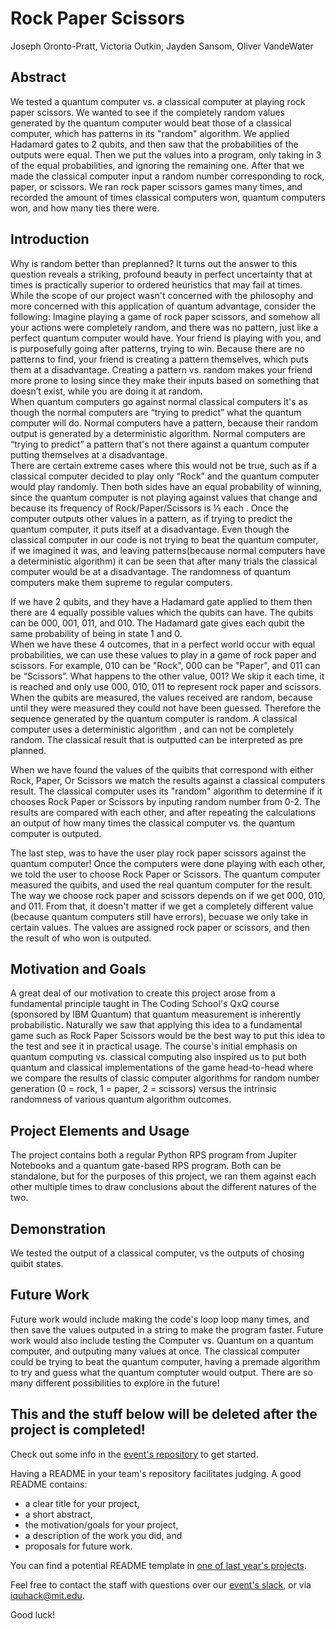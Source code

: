 # Rock Paper Scissors 
Joseph Oronto-Pratt, Victoria Outkin, Jayden Sansom, Oliver VandeWater

## Abstract
We tested a quantum computer vs. a classical computer at playing rock paper scissors.  We wanted to see if the completely random values generated by the quantum computer would beat those of a classical computer, which has patterns in its "random"  algorithm.  We applied Hadamard gates to 2 qubits, and then saw that the probabilities of the outputs were equal.  Then we put the values into a program,  only taking in 3 of the equal probabilities, and ignoring the remaining one.  After that we made the classical computer input a random number corresponding to rock, paper, or scissors.  We ran rock paper scissors games many times,  and recorded the amount of times classical computers won, quantum computers won, and how many ties there were. 

## Introduction
Why is random better than preplanned? It turns out the answer to this question reveals a striking, profound beauty in perfect uncertainty that at times is practically superior to ordered heuristics that may fail at times. While the scope of our project wasn't concerned with the philosophy and more concerned with this application of quantum advantage, consider the following:
Imagine playing a game of rock paper scissors,  and somehow all your actions were completely random, and there was no pattern,  just like a perfect quantum computer would have.   Your friend is playing with you, and is purposefully going after patterns, trying to win.   Because there are no patterns to find,  your friend is creating a pattern themselves,   which puts them at a disadvantage.  Creating a pattern vs. random makes your friend more prone to losing since they make their inputs based on something that doesn’t exist, while you are doing it at random.     
When quantum computers go against normal classical computers it's as though the normal computers are “trying to predict” what the quantum computer will do.  Normal computers have a pattern, because their random output is generated by a deterministic algorithm.  Normal computers are “trying to predict” a pattern that's not there against a quantum computer putting themselves at a disadvantage.   
    There are certain extreme cases where this would not be true,  such as if a classical computer decided to play only “Rock” and the quantum computer would play randomly.   Then both sides have an equal probability of winning, since the quantum computer is not playing against values that change and because its frequency of Rock/Paper/Scissors is ⅓ each .  Once the computer outputs other values in a pattern, as if  trying to predict the quantum computer, it puts itself at a disadvantage.  Even though the classical computer in our code is not trying to beat the quantum computer,  if we imagined it was, and leaving patterns(because normal computers have a deterministic algorithm) it can be seen that after many trials the classical computer would be at a disadvantage.  The randomness of quantum computers make them supreme to regular computers.  
 
 
If we have 2 qubits, and they have a Hadamard gate applied to them then there are 4 equally possible values which the qubits can have.   The qubits can be 000, 001, 011, and 010.  The Hadamard gate gives each qubit the same probability of being in state 1 and 0.  
When we have these 4 outcomes, that in a perfect world occur with equal probabilities, we can use these values to play in a game of rock paper and scissors.  For example,  010 can be "Rock",  000 can be "Paper",  and 011 can be “Scissors”.    What happens to the other value,  001?  We skip it each time, it is reached and only use 000, 010, 011 to represent rock paper and scissors.   When the qubits are measured,  the values received are random, because until they were measured they could not have been guessed.  Therefore the sequence generated by the quantum computer is random.  A classical computer uses a deterministic algorithm , and can not be completely random. The classical result that is outputted can be interpreted as pre planned.

When we have found the values of the quibits that correspond with either Rock, Paper, Or Scissors we match the results against a classical computers result.  The classical computer uses its "random" algorithm to determine if it chooses Rock Paper or Scissors by inputing random number from 0-2.   The results are compared with each other, and after repeating the calculations an output of how many times the classical computer vs.  the quantum computer is outputed. 

The last step, was to have the user play rock paper scissors against the quantum computer! Once the computers were done playing with each other, we told the user to choose Rock Paper or Scissors.  The quantum computer measured the quibits, and used the real quantum computer for the result.   The way we choose rock paper and scissors depends on if we get 000, 010, and 011.  From that, it doesn't matter if we get a completely different value (because quantum computers still have errors), becuase we only take in certain values.   The values are assigned rock paper or scissors,  and then the result of who won is outputed. 


## Motivation and Goals
A great deal of our motivation to create this project arose from a fundamental principle taught in The Coding School's QxQ course (sponsored by IBM Quantum) that quantum measurement is inherently probabilistic. Naturally we saw that applying this idea to a fundamental game such as Rock Paper Scissors would be the best way to put this idea to the test and see it in practical usage. The course's initial emphasis on quantum computing vs. classical computing also inspired us to put both quantum and classical implementations of the game head-to-head where we compare the results of classic computer algorithms for random number generation (0 = rock, 1 = paper, 2 = scissors) versus the intrinsic randomness of various quantum algorithm outcomes.


## Project Elements and Usage
The project contains both a regular Python RPS program from Jupiter Notebooks and a quantum gate-based RPS program. Both can be standalone, but for the purposes of this project, we ran them against each other multiple times to draw conclusions about the different natures of the two. 

## Demonstration
We tested the output of a classical computer, vs the outputs of chosing quibit states. 

## Future Work
Future work would include making the code's loop loop many times, and then save the values outputed in a string to make the program faster.  Future work would also include testing the Computer vs. Quantum on a quantum computer, and outputing many values at once.  The classical computer could be trying to beat the quantum computer, having a premade algorithm to try and guess what the quantum comptuter would output.  There are so many different possibilities to explore in the future!    

## This and the stuff below will be deleted after the project is completed!
Check out some info in the [event's repository](https://github.com/iQuHACK/2021) to get started.

Having a README in your team's repository facilitates judging. A good README contains:
* a clear title for your project,
* a short abstract,
* the motivation/goals for your project,
* a description of the work you did, and
* proposals for future work.

You can find a potential README template in [one of last year's projects](https://github.com/iQuHACK/QuhacMan).

Feel free to contact the staff with questions over our [event's slack](https://iquhack.slack.com), or via iquhack@mit.edu.

Good luck!
